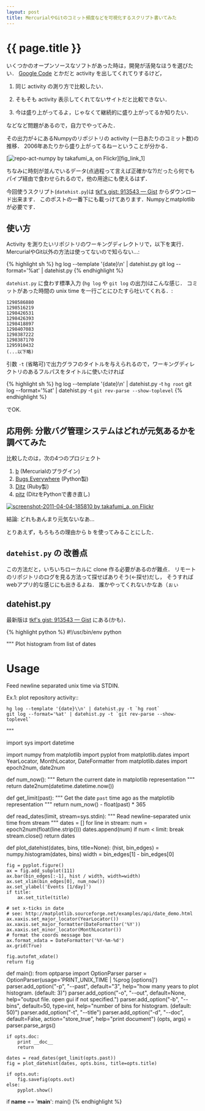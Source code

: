 ```yaml
---
layout: post
title: MercurialやGitのコミット頻度などを可視化するスクリプト書いてみた
---
```


# {{ page.title }} #

いくつかのオープンソースなソフトがあった時は，開発が活発なほうを選びたい．
[Google Code](http://code.google.com/) とかだと activity を出してくれてりするけど，

1. 同じ activity の測り方で比較したい．

2. そもそも activity 表示してくれてないサイトだと比較できない．

3. 今は盛り上がってるよ，じゃなくて継続的に盛り上がってるか知りたい．

などなど問題があるので，自力でやってみた．

その出力が↓にあるNumpyのリポジトリの activity (一日あたりのコミット数)の推移．
2006年あたりから盛り上がってるねーということが分かる．

[![repo-act-numpy by takafumi_a, on Flickr][fig_img_1]][fig_link_1]

[fig_img_1]: http://farm6.static.flickr.com/5303/5610051566_08c5ca8a96.jpg
[fig_link_2]: http://www.flickr.com/photos/arataka/5610051566/

ちなみに時刻が並んでいるデータ(点過程って言えば正確かな?)だったら何でもパイプ経由で食わせられるので，他の用途にも使えるはず．

今回使うスクリプト(`datehist.py`)は
[tkf's gist: 913543 — Gist](https://gist.github.com/913543)
からダウンロード出来ます．
このポストの一番下にも載っけてあります．Numpyとmatplotlibが必要です．

## 使い方 ##

Activity を測りたいリポジトリのワーキングディレクトリで，以下を実行．
MercurialやGit以外の方法は使ってないので知らない...:

{% highlight sh %}
hg log --template '{date}\\n' | datehist.py
git log --format='%at' | datehist.py
{% endhighlight %}

`datehist.py` に食わす標準入力 (`hg log` や `git log` の出力)はこんな感じ．
コミットがあった時間の unix time を一行ごとにひたすら吐いてくれる．:

    1298586880
    1298516219
    1298426531
    1298426393
    1298418897
    1298407083
    1298387222
    1298387170
    1295910432
    (...以下略)

引数 `-t` (省略可)で出力グラフのタイトルを与えられるので，ワーキングディレクトリのあるフルパスをタイトルに使いたければ

{% highlight sh %}
hg log --template '{date}\\n' | datehist.py -t `hg root`
git log --format='%at' | datehist.py -t `git rev-parse --show-toplevel`
{% endhighlight %}

でOK.


## 応用例: 分散バグ管理システムはどれが元気あるかを調べてみた ##

比較したのは，次の4つのプロジェクト

1. [b](http://www.digitalgemstones.com/projects/b/) (Mercurialのプラグイン)
2. [Bugs Everywhere](http://bugseverywhere.org/be/show/HomePage) (Python製)
3. [Ditz](http://ditz.rubyforge.org/) (Ruby製)
4. [pitz](http://pitz.tplus1.com/) (DitzをPythonで書き直し)

[![screenshot-2011-04-04-185810 by takafumi_a, on Flickr][fig_img_2]][fig_link_2]

[fig_img_2]: http://farm6.static.flickr.com/5144/5588561616_2ae2ee5c2f.jpg
[fig_link_2]: http://www.flickr.com/photos/arataka/5588561616/

結論: どれもあんまり元気ないなあ...

とりあえず，もろもろの理由から b を使ってみることにした．


## `datehist.py` の 改善点 ##

この方法だと，いちいちローカルに clone 作る必要があるのが難点．
リモートのリポジトリのログを見る方法って探せばありそう(←探せ)だし，
そうすればwebアプリ的な感じにも出きるよね．
誰かやってくれないかなあ（ぉぃ


## datehist.py ##

最新版は
[tkf's gist: 913543 — Gist](https://gist.github.com/913543)
にある(かも)．

{% highlight python %}
#!/usr/bin/env python

"""
Plot histogram from list of dates

Usage
=====
Feed newline separated unix time via STDIN.

Ex.1: plot repository activity::

    hg log --template '{date}\\n' | datehist.py -t `hg root`
    git log --format='%at' | datehist.py -t `git rev-parse --show-toplevel`

"""

import sys
import datetime

import numpy
from matplotlib import pyplot
from matplotlib.dates import YearLocator, MonthLocator, DateFormatter
from matplotlib.dates import epoch2num, date2num


def num_now():
    """
    Return the current date in matplotlib representation
    """
    return date2num(datetime.datetime.now())


def get_limit(past):
    """
    Get the date `past` time ago as the matplotlib representation
    """
    return num_now() - float(past) * 365


def read_dates(limit, stream=sys.stdin):
    """
    Read newline-separated unix time from stream
    """
    dates = []
    for line in stream:
        num = epoch2num(float(line.strip()))
        dates.append(num)
        if num < limit:
            break
    stream.close()
    return dates


def plot_datehist(dates, bins, title=None):
    (hist, bin_edges) = numpy.histogram(dates, bins)
    width = bin_edges[1] - bin_edges[0]

    fig = pyplot.figure()
    ax = fig.add_subplot(111)
    ax.bar(bin_edges[:-1], hist / width, width=width)
    ax.set_xlim(bin_edges[0], num_now())
    ax.set_ylabel('Events [1/day]')
    if title:
        ax.set_title(title)

    # set x-ticks in date
    # see: http://matplotlib.sourceforge.net/examples/api/date_demo.html
    ax.xaxis.set_major_locator(YearLocator())
    ax.xaxis.set_major_formatter(DateFormatter('%Y'))
    ax.xaxis.set_minor_locator(MonthLocator())
    # format the coords message box
    ax.format_xdata = DateFormatter('%Y-%m-%d')
    ax.grid(True)

    fig.autofmt_xdate()
    return fig


def main():
    from optparse import OptionParser
    parser = OptionParser(usage='PRINT_UNIX_TIME | %prog [options]')
    parser.add_option("-p", "--past", default="3",
                      help="how many years to plot histogram. (default: 3)")
    parser.add_option("-o", "--out", default=None,
                      help="output file. open gui if not specified.")
    parser.add_option("-b", "--bins", default=50, type=int,
                      help="number of bins for histogram. (default: 50)")
    parser.add_option("-t", "--title")
    parser.add_option("-d", "--doc", default=False, action="store_true",
                      help="print document")
    (opts, args) = parser.parse_args()

    if opts.doc:
        print __doc__
        return

    dates = read_dates(get_limit(opts.past))
    fig = plot_datehist(dates, opts.bins, title=opts.title)

    if opts.out:
        fig.savefig(opts.out)
    else:
        pyplot.show()


if __name__ == '__main__':
    main()
{% endhighlight %}
